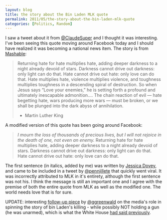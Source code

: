 ```yaml
---
layout: blog
title: the story about the Bin Laden MLK quote
permalink: 2011/05/the-story-about-the-bin-laden-mlk-quote
categories: [Politics, Random]
---
```


I saw a tweet about it from <a href="https://twitter.com/#!/ClaudeSuper">@ClaudeSuper<a href="https://twitter.com/#!/ClaudeSuper"></a> and I thought it was interesting. I've been seeing this quote moving around Facebook today and I should have realized it was becoming a national news item. The story is from <a href="http://mashable.com/2011/05/03/altered-mlk-quote/">Mashable</a>:

<blockquote>Returning hate for hate multiplies hate, adding deeper darkness to a night already devoid of stars. Darkness cannot drive out darkness: only light can do that. Hate cannot drive out hate: only love can do that. Hate multiplies hate, violence multiplies violence, and toughness multiplies toughness in a descending spiral of destruction. So when Jesus says “Love your enemies,” he is setting forth a profound and ultimately inescapable admonition…. The chain reaction of evil — hate begetting hate, wars producing more wars — must be broken, or we shall be plunged into the dark abyss of annihilation.

- Martin Luther King</blockquote>

A modified version of this quote has been going around Facebook:

<blockquote><em>I mourn the loss of thousands of precious lives, but I will not rejoice in the death of one, not even an enemy.</em> Returning hate for hate multiplies hate, adding deeper darkness to a night already devoid of stars. Darkness cannot drive out darkness: only light can do that. Hate cannot drive out hate: only love can do that.</blockquote>


The first sentence (in italics, added by me) was written by <a href="https://twitter.com/#!/jmadly/">Jessica Dovey</a>, and came to be included in a tweet by <a href="http://twitter.com/#!/pennjillette">@pennjillete</a> that quickly went viral. It was incorrectly attributed to MLK in it's entirety, although the first sentence was not his. I think the message is still an important one and I agree with the premise of both the entire quote from MLK as well as the modified one. The world needs love that is for sure.

UPDATE: interesting <a href="http://www.salon.com/news/opinion/glenn_greenwald/2011/05/03/propaganda_bin_laden/index.html">follow-up piece</a> by <a href="https://twitter.com/#!/ggreenwald/">@ggreenwald</a> on the media's role in spinning the story of bin Laden's killing - while possibly NOT holding a gun (he was unarmed), which is what the White House <a href="http://www.politico.com/news/stories/0511/54162.html">had said previously</a>.


